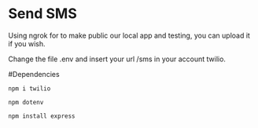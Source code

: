 # Send SMS

Using ngrok for to make public our local app and testing, you can upload it if you wish.

Change the file .env and insert your url /sms in your account twilio.

#Dependencies

`npm i twilio`

`npm dotenv`

`npm install express`


